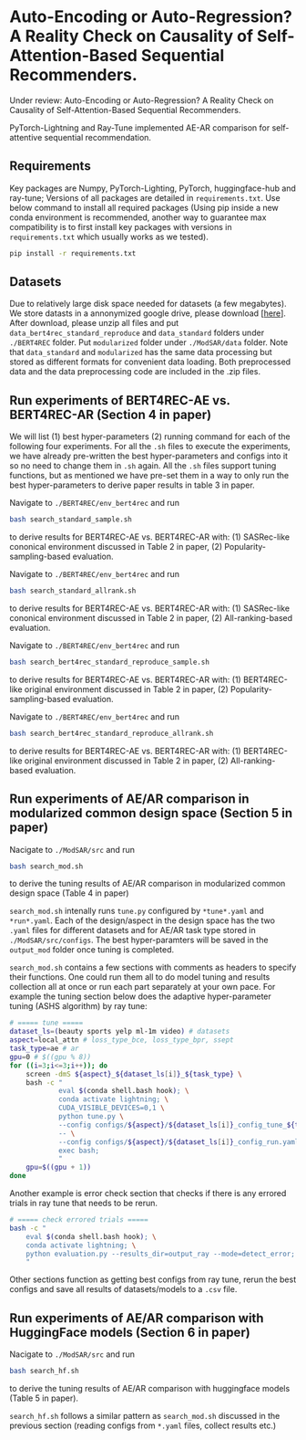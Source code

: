 # Auto-Encoding or Auto-Regression? A Reality Check on Causality of Self-Attention-Based Sequential Recommenders.

Under review: Auto-Encoding or Auto-Regression? A Reality Check on Causality of Self-Attention-Based Sequential Recommenders.

PyTorch-Lightning and Ray-Tune implemented AE-AR comparison for self-attentive sequential recommendation.


## Requirements

Key packages are Numpy, PyTorch-Lighting, PyTorch, huggingface-hub and ray-tune; Versions of all packages are detailed in ```requirements.txt```. Use below command to install all required packages (Using pip inside a new conda environment is recommended, another way to guarantee max compatibility is to first install key packages with versions in ```requirements.txt``` which usually works as we tested).
```bash
pip install -r requirements.txt
```

## Datasets
Due to relatively large disk space needed for datasets (a few megabytes). We store datasts in a annonymized google drive, please download [[here](https://drive.google.com/drive/folders/1IAt-S770J-cuvrbf-k_Zop4nHj6QmAMk?usp=sharing)]. After download, please unzip all files and put `data_bert4rec_standard_reproduce` and `data_standard` folders under `./BERT4REC` folder. Put `modularized` folder under `./ModSAR/data` folder. Note that `data_standard` and `modularized` has the same data processing but stored as different formats for convenient data loading. Both preprocessed data and the data preprocessing code are included in the .zip files.


## Run experiments of BERT4REC-AE vs. BERT4REC-AR (Section 4 in paper)
We will list (1) best hyper-parameters (2) running command for each of the following four experiments. For all the ```.sh``` files to execute the experiments, we have already pre-written the best hyper-parameters and configs into it so no need to change them in ```.sh``` again. All the ```.sh``` files support tuning functions, but as mentioned we have pre-set them in a way to only run the best hyper-parameters to derive paper results in table 3 in paper.

Navigate to ```./BERT4REC/env_bert4rec``` and run
```bash
bash search_standard_sample.sh
```
to derive results for BERT4REC-AE vs. BERT4REC-AR with: (1) SASRec-like cononical environment discussed in Table 2 in paper, (2) Popularity-sampling-based evaluation.

Navigate to ```./BERT4REC/env_bert4rec``` and run
```bash
bash search_standard_allrank.sh
```
to derive results for BERT4REC-AE vs. BERT4REC-AR with: (1) SASRec-like cononical environment discussed in Table 2 in paper, (2) All-ranking-based evaluation.

Navigate to ```./BERT4REC/env_bert4rec``` and run
```bash
bash search_bert4rec_standard_reproduce_sample.sh
```
to derive results for BERT4REC-AE vs. BERT4REC-AR with: (1) BERT4REC-like original environment discussed in Table 2 in paper, (2) Popularity-sampling-based evaluation.

Navigate to ```./BERT4REC/env_bert4rec``` and run
```bash
bash search_bert4rec_standard_reproduce_allrank.sh
```
to derive results for BERT4REC-AE vs. BERT4REC-AR with: (1) BERT4REC-like original environment discussed in Table 2 in paper, (2) All-ranking-based evaluation.


## Run experiments of AE/AR comparison in modularized common design space (Section 5 in paper)
Nacigate to ```./ModSAR/src``` and run
```bash
bash search_mod.sh
```
to derive the tuning results of AE/AR comparison in modularized common design space (Table 4 in paper)

```search_mod.sh``` intenally runs ```tune.py``` configured by `*tune*.yaml` and `*run*.yaml`. Each of the design/aspect in the design space has the two ```.yaml``` files for different datasets and for AE/AR task type stored in ```./ModSAR/src/configs```. The best hyper-paramters will be saved in the `output_mod` folder once tuning is completed.

```search_mod.sh``` contains a few sections with comments as headers to specify their functions. One could run them all to do model tuning and results collection all at once or run each part separately at your own pace. For example the tuning section below does the adaptive hyper-parameter tuning (ASHS algorithm) by ray tune:
```bash
# ===== tune =====
dataset_ls=(beauty sports yelp ml-1m video) # datasets
aspect=local_attn # loss_type_bce, loss_type_bpr, ssept
task_type=ae # ar
gpu=0 # $((gpu % 8))
for ((i=3;i<=3;i++)); do
    screen -dmS ${aspect}_${dataset_ls[i]}_${task_type} \
    bash -c "
            eval $(conda shell.bash hook); \
            conda activate lightning; \
            CUDA_VISIBLE_DEVICES=0,1 \
            python tune.py \
            --config configs/${aspect}/${dataset_ls[i]}_config_tune_${task_type}.yaml \
            -- \
            --config configs/${aspect}/${dataset_ls[i]}_config_run.yaml; \
            exec bash;
            "
    gpu=$((gpu + 1))
done
```

Another example is error check section that checks if there is any errored trials in ray tune that needs to be rerun.
```bash
# ===== check errored trials =====
bash -c "
    eval $(conda shell.bash hook); \
    conda activate lightning; \
    python evaluation.py --results_dir=output_ray --mode=detect_error;
    "
```

Other sections function as getting best configs from ray tune, rerun the best configs and save all results of datasets/models to a ```.csv``` file.


## Run experiments of AE/AR comparison with HuggingFace models (Section 6 in paper)
Nacigate to ```./ModSAR/src``` and run
```bash
bash search_hf.sh
```
to derive the tuning results of AE/AR comparison with huggingface models (Table 5 in paper).

`search_hf.sh` follows a similar pattern as `search_mod.sh` discussed in the previous section (reading configs from `*.yaml` files, collect results etc.)
